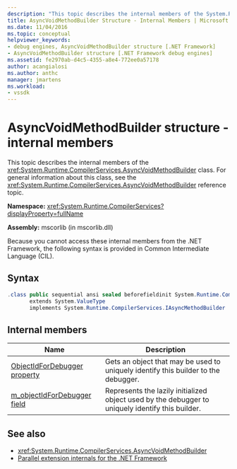 ```yaml
---
description: "This topic describes the internal members of the System.Runtime.CompilerServices.AsyncVoidMethodBuilder class."
title: AsyncVoidMethodBuilder Structure - Internal Members | Microsoft Docs
ms.date: 11/04/2016
ms.topic: conceptual
helpviewer_keywords:
- debug engines, AsyncVoidMethodBuilder structure [.NET Framework]
- AsyncVoidMethodBuilder structure [.NET Framework debug engines]
ms.assetid: fe2970ab-d4c5-4355-a8e4-772ee0a57178
author: acangialosi
ms.author: anthc
manager: jmartens
ms.workload:
- vssdk
---
```

# AsyncVoidMethodBuilder structure - internal members
This topic describes the internal members of the <xref:System.Runtime.CompilerServices.AsyncVoidMethodBuilder> class. For general information about this class, see the <xref:System.Runtime.CompilerServices.AsyncVoidMethodBuilder> reference topic.

 **Namespace:** <xref:System.Runtime.CompilerServices?displayProperty=fullName>

 **Assembly:** mscorlib (in mscorlib.dll)

 Because you cannot access these internal members from the .NET Framework, the following syntax is provided in Common Intermediate Language (CIL).

## Syntax

```csharp
.class public sequential ansi sealed beforefieldinit System.Runtime.CompilerServices.AsyncVoidMethodBuilder
       extends System.ValueType
       implements System.Runtime.CompilerServices.IAsyncMethodBuilder
```

## Internal members

|Name|Description|
|----------|-----------------|
|[ObjectIdForDebugger property](../../extensibility/debugger/asyncvoidmethodbuilder-objectidfordebugger-property.md)|Gets an object that may be used to uniquely identify this builder to the debugger.|
|[m_objectIdForDebugger field](../../extensibility/debugger/asyncvoidmethodbuilder-m-objectidfordebugger-field.md)|Represents the lazily initialized object used by the debugger to uniquely identify this builder.|

## See also
- <xref:System.Runtime.CompilerServices.AsyncVoidMethodBuilder>
- [Parallel extension internals for the .NET Framework](../../extensibility/debugger/parallel-extension-internals-for-the-dotnet-framework.md)
